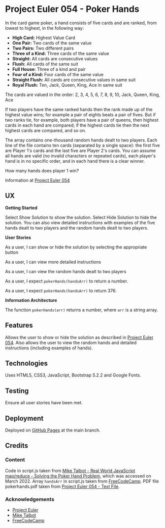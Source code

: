 # Project Euler 054 - Poker Hands

In the card game poker, a hand consists of five cards and are ranked, from lowest to highest, in the following way:

- **High Card:** Highest Value Card
- **One Pair:** Two cards of the same value
- **Two Pairs:** Two different pairs
- **Three of a Kind:** Three cards of the same value
- **Straight:** All cards are consecutive values
- **Flush:** All cards of the same suit
- **Full House:** Three of a kind and pair
- **Four of a Kind:** Four cards of the same value
- **Straight Flush:** All cards are consecutive values in same suit
- **Royal Flush:** Ten, Jack, Queen, King, Ace in same suit

The cards are valued in the order:
2, 3, 4, 5, 6, 7, 8, 9, 10, Jack, Queen, King, Ace

If two players have the same ranked hands then the rank made up of the highest value wins; for example a pair of eights beats a pair of fives.  But if two ranks tie, for example, both players have a pair of queens, then highest cards in each hand are compared; if the highest cards tie then the next highest cards are compared, and so on.

The array contains one-thousand random hands dealt to two players.  Each line of the file contains ten cards (separated by a single space): the first five are Player 1's cards and the last five are Player 2's cards.  You can assume all hands are valid (no invalid characters or repeated cards), each player's hand is in no specific order, and in each hand there is a clear winner.

How many hands does player 1 win?

Information at [Project Euler 054](https://projecteuler.net/problem=54)

## UX

**Getting Started**

Select Show Solution to show the solution.  Select Hide Solution to hide the solution.  You can also view detailed instructions with examples of the five hands dealt to two players and the random hands dealt to two players.

**User Stories**

As a user, I can show or hide the solution by selecting the appropriate button

As a user, I can view more detailed instructions

As a user, I can view the random hands dealt to two players

As a user, I expect `pokerHands(handsArr)` to return a number.

As a user, I expect `pokerHands(handsArr)` to return 376.

**Information Architecture**

The function `pokerHands(arr)` returns a number, where `arr` is a string array.

## Features

Allows the user to show or hide the solution as described in [Project Euler 054](https://projecteuler.net/problem=54).  Also allows the user to view the random hands and detailed instructions (including examples of hands).

## Technologies

Uses HTML5, CSS3, JavaScript, Bootstrap 5.2.2 and Google Fonts.

## Testing

Ensure all user stories have been met.

## Deployment

Deployed on [GitHub Pages](https://derektypist.github.io/project-euler-054) at the main branch.

## Credits

### Content

Code in script.js taken from [Mike Talbot - Real World JavaScript map/reduce - Solving the Poker Hand Problem](https://dev.to/miketalbot/real-world-javascript-map-reduce-solving-the-poker-hand-problem-3eie), which was accessed on March 2022.  Array `handsArr` in script.js taken from [FreeCodeCamp](https://github.com/freeCodeCamp/freeCodeCamp).  PDF file pokerhands.pdf taken from [Project Euler 054 - Text File](https://projecteuler.net/project/resources/p054_poker.txt).

### Acknowledgements

- [Project Euler](https://projecteuler.net)
- [Mike Talbot](https://dev.to/miketalbot/real-world-javascript-map-reduce-solving-the-poker-hand-problem-3eie)
- [FreeCodeCamp](https://www.freecodecamp.org)